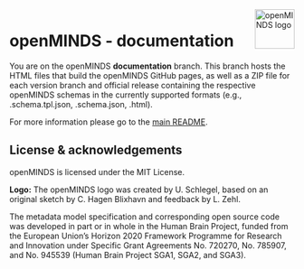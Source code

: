 <a href="https://github.com/HumanBrainProject/openMINDS/blob/main/img/openMINDS_logo.png">
    <img src="https://github.com/HumanBrainProject/openMINDS/blob/main/img/openMINDS_logo.png" alt="openMINDS logo" title="openMINDS" align="right" height="70" />
</a>

# openMINDS - documentation

You are on the openMINDS **documentation** branch. This branch hosts the HTML files that build the openMINDS GitHub pages, as well as a ZIP file for each version branch and official release containing the respective openMINDS schemas in the currently supported formats (e.g., .schema.tpl.json, .schema.json, .html).

For more information please go to the [main README](https://github.com/HumanBrainProject/openMINDS/blob/main/README.md).

## License & acknowledgements

openMINDS is licensed under the MIT License.

**Logo:** The openMINDS logo was created by U. Schlegel, based on an original sketch by C. Hagen Blixhavn and feedback by L. Zehl.

The metadata model specification and corresponding open source code was developed in part or in whole in the Human Brain Project, funded from the European Union’s Horizon 2020 Framework Programme for Research and Innovation under Specific Grant Agreements No. 720270, No. 785907, and No. 945539 (Human Brain Project SGA1, SGA2, and SGA3).
